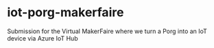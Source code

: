 # iot-porg-makerfaire
Submission for the Virtual MakerFaire where we turn a Porg into an IoT device via Azure IoT Hub
